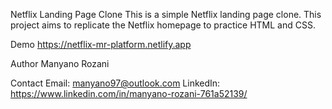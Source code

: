 Netflix Landing Page Clone
This is a simple Netflix landing page clone. This project aims to replicate the Netflix homepage to practice HTML and CSS.

Demo
https://netflix-mr-platform.netlify.app

Author
Manyano Rozani

Contact
Email: manyano97@outlook.com
LinkedIn: https://www.linkedin.com/in/manyano-rozani-761a52139/
